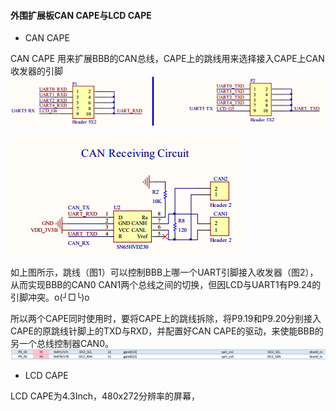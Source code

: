 #### 外围扩展板CAN CAPE与LCD CAPE

* CAN CAPE

CAN CAPE 用来扩展BBB的CAN总线，CAPE上的跳线用来选择接入CAPE上CAN收发器的引脚![](/assets/CAN2.png)

![](/assets/CAN1.png)

如上图所示，跳线（图1）可以控制BBB上哪一个UART引脚接入收发器（图2），从而实现BBB的CAN0 CAN1两个总线之间的切换，但因LCD与UART1有P9.24的引脚冲突。o\(╯□╰\)o

所以两个CAPE同时使用时，要将CAPE上的跳线拆除，将P9.19和P9.20分别接入CAPE的原跳线针脚上的TXD与RXD，并配置好CAN CAPE的驱动，来使能BBB的另一个总线控制器CAN0。![](/assets/import.png)

* LCD CAPE

LCD CAPE为4.3Inch，480x272分辨率的屏幕，

